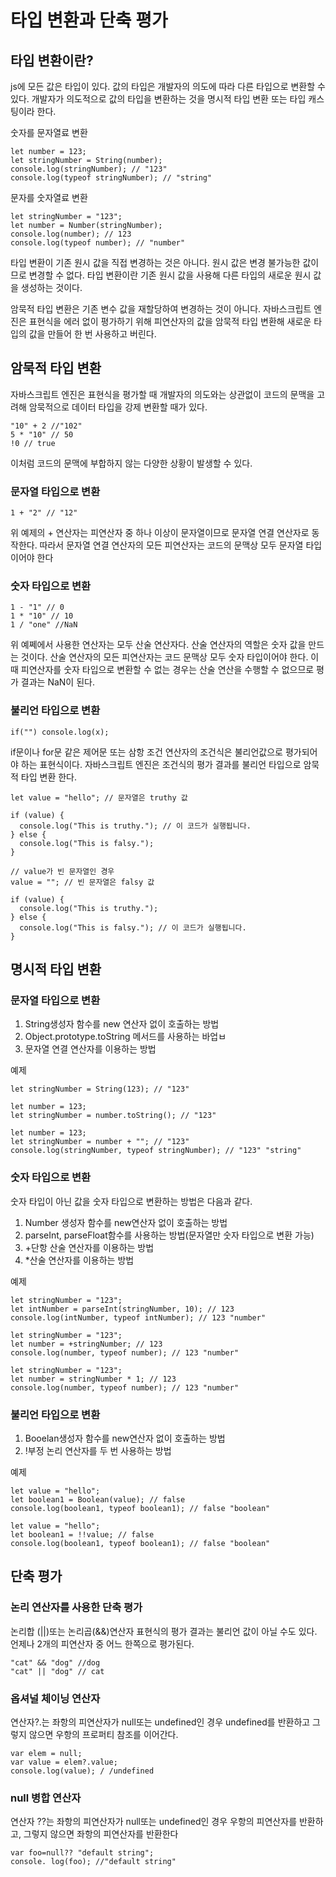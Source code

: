 # 타입 변환과 단축 평가

## 타입 변환이란?
js에 모든 값은 타입이 있다. 값의 타입은 개발자의 의도에 따라 다른 타입으로 변환할 수 있다.
개발자가 의도적으로 값의 타입을 변환하는 것을 명시적 타입 변환 또는 타입 캐스팅이라 한다.

숫자를 문자열료 변환

    let number = 123;
    let stringNumber = String(number);
    console.log(stringNumber); // "123"
    console.log(typeof stringNumber); // "string"

문자를 숫자열료 변환

    let stringNumber = "123";
    let number = Number(stringNumber);
    console.log(number); // 123
    console.log(typeof number); // "number"

타입 변환이 기존 원시 값을 직접 변경하는 것은 아니다. 원시 값은 변경 불가능한 값이므로 변경할 수 없다.
타입 변환이란 기존 원시 값을 사용해 다른 타입의 새로운 원시 값을 생성하는 것이다.

암묵적 타입 변환은 기존 변수 값을 재할당하여 변경하는 것이 아니다. 자바스크립트 엔진은 표현식을 에러 없이 평가하기 위해
피연산자의 값을 암묵적 타입 변환해 새로운 타입의 값을 만들어 한 번 사용하고 버린다.

## 암묵적 타입 변환
자바스크립트 엔진은 표현식을 평가할 때 개발자의 의도와는 상관없이 코드의 문맥을 고려해 암묵적으로 데이터 타입을 강제 변환할 때가 있다.

    "10" + 2 //"102"
    5 * "10" // 50
    !0 // true

이처럼 코드의 문맥에 부합하지 않는 다양한 상황이 발생할 수 있다.

### 문자열 타입으로 변환

    1 + "2" // "12"

위 예제의 + 연산자는 피연산자 중 하나 이상이 문자열이므로 문자열 연결 연산자로 동작한다.
따라서 문자열 연결 연산자의 모든 피연산자는 코드의 문맥상 모두 문자열 타입이어야 한다

### 숫자 타입으로 변환

    1 - "1" // 0
    1 * "10" // 10
    1 / "one" //NaN

위 예쩨에서 사용한 연산자는 모두 산술 연산자다. 산술 연산자의 역할은 숫자 값을 만드는 것이다. 
산술 연산자의 모든 피연산자는 코드 문맥상 모두 숫자 타입이어야 한다.
이 때 피연산자를 숫자 타입으로 변환할 수 없는 경우는 산술 연산을 수행할 수 없으므로 평가 결과는 NaN이 된다.

### 불리언 타입으로 변환

    if("") console.log(x);

if문이나 for문 같은 제어문 또는 삼항 조건 연산자의 조건식은 불리언값으로 평가되어야 하는 표현식이다.
자바스크립트 엔진은 조건식의 평가 결과를 불리언 타입으로 암묵적 타입 변환 한다.

    let value = "hello"; // 문자열은 truthy 값
    
    if (value) {
      console.log("This is truthy."); // 이 코드가 실행됩니다.
    } else {
      console.log("This is falsy.");
    }
    
    // value가 빈 문자열인 경우
    value = ""; // 빈 문자열은 falsy 값
    
    if (value) {
      console.log("This is truthy.");
    } else {
      console.log("This is falsy."); // 이 코드가 실행됩니다.
    }

## 명시적 타입 변환

### 문자열 타입으로 변환
1. String생성자 함수를 new 연산자 없이 호출하는 방법
2. Object.prototype.toString 메서드를 사용하는 바업ㅂ
3. 문자열 연결 연산자를 이용하는 방법

예제

    let stringNumber = String(123); // "123"

    let number = 123;
    let stringNumber = number.toString(); // "123"

    let number = 123;
    let stringNumber = number + ""; // "123"
    console.log(stringNumber, typeof stringNumber); // "123" "string"

### 숫자 타입으로 변환
숫자 타입이 아닌 값을 숫자 타입으로 변환하는 방법은 다음과 같다.
1. Number 생성자 함수를 new연산자 없이 호출하는 방법
2. parseInt, parseFloat함수를 사용하는 방법(문자열만 숫자 타입으로 변환 가능)
3. +단항 산술 연산자를 이용하는 방법
4. *산술 연산자를 이용하는 방법

예제

    let stringNumber = "123";
    let intNumber = parseInt(stringNumber, 10); // 123
    console.log(intNumber, typeof intNumber); // 123 "number"

    let stringNumber = "123";
    let number = +stringNumber; // 123
    console.log(number, typeof number); // 123 "number"
  
    let stringNumber = "123";
    let number = stringNumber * 1; // 123
    console.log(number, typeof number); // 123 "number"


### 불리언 타입으로 변환
1. Booelan생성자 함수를 new연산자 없이 호출하는 방법
2. !부정 논리 연산자를 두 번 사용하는 방법

예제

    let value = "hello";
    let boolean1 = Boolean(value); // false
    console.log(boolean1, typeof boolean1); // false "boolean"
    
    let value = "hello";
    let boolean1 = !!value; // false
    console.log(boolean1, typeof boolean1); // false "boolean"

## 단축 평가
### 논리 연산자를 사용한 단축 평가
논리합 (||)또는 논리곱(&&)연산자 표현식의 평가 결과는 불리언 값이 아닐 수도 있다. 언제나 2개의 피연산자 중 어느 한쪽으로 평가된다.

    "cat" && "dog" //dog
    "cat" || "dog" // cat


### 옵셔널 체이닝 연산자
연산자?.는 좌항의 피연산자가 null또는 undefined인 경우 undefined를 반환하고 그렇지 않으면 우항의 프로퍼티 참조를 이어간다.


    var elem = null;
    var value = elem?.value;
    console.log(value); / /undefined

### null 병합 연산자
연산자 ??는 좌항의 피연산자가 null또는 undefined인 경우 우항의 피연산자를 반환하고, 그렇지 않으면 좌항의 피연산자를 반환한다

    var foo=null?? "default string";
    console. log(foo); //"default string"
